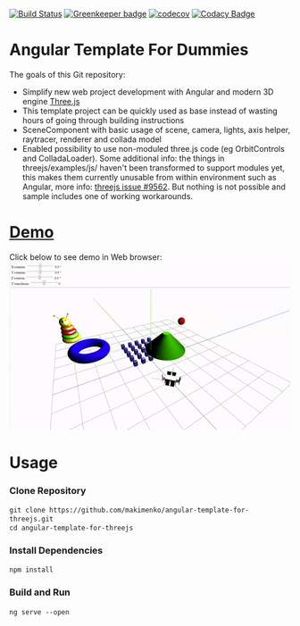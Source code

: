 [![Build Status](https://api.travis-ci.com/makimenko/angular-template-for-threejs.svg?branch=master)](https://travis-ci.com/makimenko/angular-template-for-threejs)
[![Greenkeeper badge](https://badges.greenkeeper.io/makimenko/angular-template-for-threejs.svg)](https://greenkeeper.io/)
[![codecov](https://codecov.io/gh/makimenko/angular-template-for-threejs/branch/master/graph/badge.svg)](https://codecov.io/gh/makimenko/angular-template-for-threejs)
[![Codacy Badge](https://api.codacy.com/project/badge/Grade/94e8d8689ae546d7a3e077ff3b5c5192)](https://app.codacy.com/app/mihails.akimenko/angular-template-for-threejs?utm_source=github.com&utm_medium=referral&utm_content=makimenko/angular-template-for-threejs&utm_campaign=Badge_Grade_Dashboard)

# Angular Template For Dummies

The goals of this Git repository:
- Simplify new web project development with Angular and modern 3D engine [Three.js](https://threejs.org)
- This template project can be quickly used as base instead of wasting hours of going through building instructions
- SceneComponent with basic usage of scene, camera, lights, axis helper, raytracer, renderer and collada model
- Enabled possibility to use non-moduled three.js code (eg OrbitControls and ColladaLoader). Some additional info: the things in threejs/examples/js/ haven't been transformed to support modules yet, this makes them currently unusable from within environment such as Angular, more info: [threejs issue #9562](https://github.com/mrdoob/three.js/issues/9562). But nothing is not possible and sample includes one of working workarounds.

# [Demo](https://makimenko.github.io/angular-template-for-threejs/demo)
Click below to see demo in Web browser:<br>
<a href="https://makimenko.github.io/angular-template-for-threejs/demo"><img src="https://raw.githubusercontent.com/makimenko/files/master/angular-template-for-threejs/images/demo.gif"></a>


# Usage

### Clone Repository
```
git clone https://github.com/makimenko/angular-template-for-threejs.git
cd angular-template-for-threejs
```

### Install Dependencies
```
npm install
```

### Build and Run
```
ng serve --open
```
